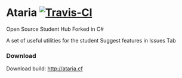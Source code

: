
# Ataria [ ![Travis-CI](https://travis-ci.org/theasern/ataria.svg?branch=master)](https://travis-ci.org/theasern/ataria)


Open Source Student Hub
Forked in C#

A set of useful utilities for the student
Suggest features in Issues Tab

### Download
Download build: http://ataria.cf
